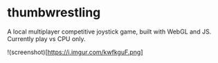 # thumbwrestling

A local multiplayer competitive joystick game, built with WebGL and JS.
Currently play vs CPU only.

!(screenshot)[https://i.imgur.com/kwfkguF.png]
